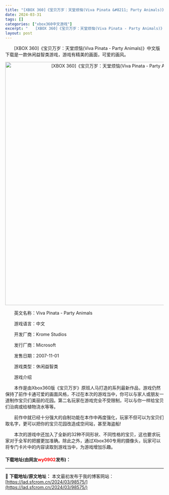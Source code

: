 ```yaml
---
title: "[XBOX 360]《宝贝万岁：天堂烦恼(Viva Pinata &#8211; Party Animals)》中文版 下载"
date: 2024-03-31
tags: []
categories: ["xbox360中文游戏"]
excerpt: "　　[XBOX 360]《宝贝万岁：天堂烦恼(Viva Pinata - Party Animals)》中文版 下载是一款休闲益智类游戏，游戏有精美的画面，可爱的画风。 　　英文名称：Viva Pinata - Party Animals 　　游戏语言：中文 　　开发厂商：Krome Studios&hellip;"
layout: post
---
```


 <p>　　[XBOX 360]《宝贝万岁：天堂烦恼(Viva Pinata - Party Animals)》中文版 下载是一款休闲益智类游戏，游戏有精美的画面，可爱的画风。</p> <p align="center"><img align="" border="0" src="https://lad.sfcrom.cn/wp-content/uploads/2024/03/20240330_6608404cc2f94.webp" width="773" alt="[XBOX 360]《宝贝万岁：天堂烦恼(Viva Pinata - Party Animals)》中文版 下载" /></p> <p>　　英文名称：Viva Pinata - Party Animals</p> <p>　　游戏语言：中文</p> <p>　　开发厂商：Krome Studios</p> <p>　　发行厂商：Microsoft</p> <p>　　发售日期：2007-11-01</p> <p>　　游戏类型：休闲益智类</p> <p>　　游戏介绍</p> <p>　　本作是由Xbox360版《宝贝万岁》原班人马打造的系列最新作品，游戏仍然保持了前作卡通可爱的画面风格，不过在本次的游戏当中，你可以与家人或朋友一道制作宝贝们美丽的花园。第二名玩家在游戏完全不受限制，可以与你一样给宝贝们治病或给植物浇水等等。</p> <p>　　前作中就已经十分强大的自制功能在本作中再度强化，玩家不但可以为宝贝们取名字，更可以把你的宝贝花园改造成空间站，甚至海盗船!</p> <p>　　本次的游戏中还加入了全新的32种不同形状、不同性格的宝贝，这也要求玩家对于全军的把握更加准确。除此之外，通过Xbox360专用的摄像头，玩家可以将专门卡片中的内容读取到游戏当中，为游戏增加乐趣。</p> <p><h4>下载地址(由网友<font color="red">wy0902</font>发布)：</h4></p> 

---
📖 **下载地址/原文地址：** 本文最初发布于我的博客网站：[https://lad.sfcrom.cn/2024/03/98575/](https://lad.sfcrom.cn/2024/03/98575/)
